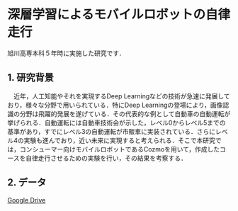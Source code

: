 # 深層学習によるモバイルロボットの自律走行

旭川高専本科５年時に実施した研究です．

## 1. 研究背景
　近年，人工知能やそれを実現するDeep Learningなどの技術が急速に発展しており，様々な分野で用いられている．特にDeep Learningの登場により，画像認識の分野は飛躍的発展を遂げている．その代表的な例として自動車の自動運転が挙げられる．自動運転には自動車技術会が示した，レベル0からレベル5までの基準があり，すでにレベル3の自動運転が市販車に実装されている．さらにレベル4の実験も進んでおり，近い未来に実現すると考えられる．そこで本研究では，コンシューマー向けモバイルロボットであるCozmoを用いて，作成したコースを自律走行させるための実験を行い，その結果を考察する．
 
## 2. データ
[Google Drive](https://drive.google.com/drive/folders/1nY7aGoV2Q5lj0UWdmd1-Uz8Ve1TR7L2J?usp=sharing)
